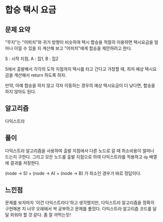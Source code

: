 # 합승 택시 요금

## 문제 요약

"무지"는 "어피치"와 귀가 방향이 비슷하여 택시 합승을 적절히 이용하면 택시요금을 얼마나 이낄 수 있을 지 계산해 보고 "어피치"에게 합승을 제안하려고 한다.

S : 시작 지점, A : 집1, B : 집2

S에서 출발해서 각각의 도착 지점까지 택시를 타고 간다고 가정할 때, 최저 예상 택시요금을 계산해서 return 하도록 하자.

만약, 아예 합승을 하지 않고 각자 이동하는 경우의 예상 택시요금이 더 낮다면, 합승을 하지 않아도 된다.

## 알고리즘

다익스트라

## 풀이

다익스트라 알고리즘을 사용하여 출발 지점에서 다른 노드로 갈 때 최소비용이 얼마나 드는지 구한다. 그리고 모든 노드를 출발 지점으로 하여 다익스트라를 적용하고 `dp` 배열에 결과를 저장한다.

(node -> S) + (node -> A) + (node -> B) 가 최소인 경우가 바로 정답이다. 

## 느낀점

문제를 보자마자 '이건 다익스트라다'하고 생각했지만, 다익스트라 알고리즘을 정확히 구현해본 지 너무 오래돼서 싹 공부하고 문제를 풀었다. 다익스트라 알고리즘 코드를 달달 외워야 할 것 같다. 좀 잘 까먹는듯! 

